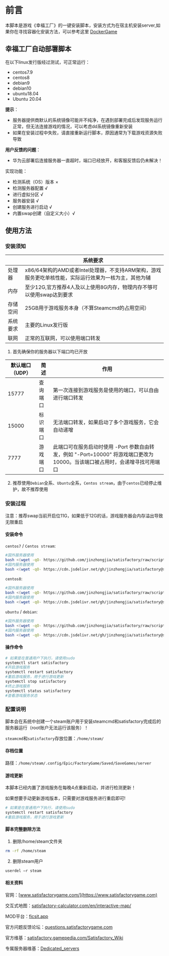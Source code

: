 # 前言

本脚本是游戏《幸福工厂》的一键安装脚本，安装方式为在宿主机安装server,如果你在寻找容器化安装方法，可以参考这里 [DockerGame](https://github.com/jinzhongjia/DockerGame/blob/main/Satisfactory/README_CN.md)

## 幸福工厂自动部署脚本

在以下linux发行版经过测试，可正常运行：

* centos7.9
* centos8
* debian9
* debian10
* ubuntu18.04
* Ubuntu 20.04

**提示**：

* 服务器提供商默认的系统镜像可能并不纯净，在遇到部署完成后发现服务运行正常，但无法连接游戏的情况，可以考虑dd系统镜像重新安装
* 如果在安装过程中失败，请直接重新运行脚本，原因通常为下载游戏资源失败导致

**用户反馈的问题**：

* 华为云部署后连接服务器一直超时，端口已经放开，和客服反馈后仍未解决！

实现功能：

* 检测系统（OS）版本 ×
* 检测服务器配置 √
* 进行虚拟分区  √
* 服务器安装  √
* 创建服务进行启动  √
* 内置swap创建（自定义大小）√

## 使用方法

### 安装须知

|        |                                           系统要求                                              |
|--------|------------------------------------------------------------------------------------------------|
|处理器  |x86/64架构的AMD或者Intel处理器，不支持ARM架构，游戏服务更吃单核性能，实际运行效果为一核为主，其他为辅   |
|内存    |至少12G,官方推荐4人及以上使用8G内存，物理内存不够可以使用swap达到要求                                 |
|存储空间|25GB用于游戏服务本身（不算Steamcmd的占用空间）                                                     |
|系统要求|主要的Linux发行版                                                                                |
|联网    |正常的互联网，可以使用端口转发                                                                    |

1. 首先确保你的服务器以下端口均已开放

|默认端口（UDP）|简述|作用|
|--------------|----|---|
|15777|查询端口   |第一次连接到游戏服务是使用的端口，可以自由进行端口转发|
|15000|标识端口   |无法端口转发，如果启动了多个游戏服务，它会自动递增|
|7777 |游戏端口   |此端口可在服务启动时使用 -Port 参数自由转发，例如 "-Port=10000" 将游戏端口更改为 10000。当该端口被占用时，会递增寻找可用端口|

2. 推荐使用`Debian`全系、`Ubuntu`全系，`Centos stream`，由于`centos`已经停止维护，故不推荐使用

### 安装过程

注意：推荐swap当前开启位11G，如果低于12G的话，游戏服务器会内存溢出导致无限重启

#### 安装命令

`centos7` / `Centos stream`:

```bash
#国外服务器使用
bash <(wget -qO- https://github.com/jinzhongjia/satisfactory/raw/script/satisfactory_c7.sh)
#国内服务器使用
bash <(wget -qO- https://cdn.jsdelivr.net/gh/jinzhongjia/satisfactory@script/satisfactory_c7.sh)
```

`centos8`:

```bash
#国外服务器使用
bash <(wget -qO- https://github.com/jinzhongjia/satisfactory/raw/script/satisfactory_c8.sh)
#国内服务器使用
bash <(wget -qO- https://cdn.jsdelivr.net/gh/jinzhongjia/satisfactory@script/satisfactory_c8.sh)
```

`ubuntu` / `debian`:

```bash
#国外服务器使用
bash <(wget -qO- https://github.com/jinzhongjia/satisfactory/raw/script/satisfactory_d.sh)
#国内服务器使用
bash <(wget -qO- https://cdn.jsdelivr.net/gh/jinzhongjia/satisfactory@script/satisfactory_d.sh)
```

#### 操作命令

```bash
# 如果是在普通用户下执行，请使用sudo
systemctl start satisfactory
#开启游戏服务
systemctl restart satisfactory
#重启游戏服务，用于进行游戏更新
systemctl stop satisfactory
#终止游戏服务
systemctl status satisfactory
#查看游戏服务状态
```

### 配置说明

脚本会在系统中创建一个steam账户用于安装steamcmd和satisfactory完成后的服务器运行（root账户无法运行该服务）！

`steamcmd`和`satisfactory`存放位置：`/home/steam/`

#### 存档位置

路径：`/home/steam/.config/Epic/FactoryGame/Saved/SaveGames/server`

#### 游戏更新

本脚本已经内置了游戏服务在每晚4点重新启动，并进行检测更新！

如果想要手动更新游戏版本，只需要对游戏服务进行重启即可!

```bash
# 如果是在普通用户下执行，请使用sudo
systemctl restart satisfactory
#重启游戏服务，用于进行游戏更新
```

#### 脚本完整删除方法

1. 删除/home/steam文件夹

```bash
rm -rf /home/steam
```

2. 删除steam用户

```bash
userdel –r steam
```

#### 相关资料

官网：[www.satisfactorygame.com/](https://www.satisfactorygame.com)

交互式地图：[satisfactory-calculator.com/en/interactive-map/](https://satisfactory-calculator.com/en/interactive-map/)

MOD平台：[ficsit.app](https://ficsit.app)

官方问题反馈论坛：[questions.satisfactorygame.com](https://questions.satisfactorygame.com/)

官方维基：[satisfactory.gamepedia.com/Satisfactory_Wiki](https://satisfactory.gamepedia.com/Satisfactory_Wiki)

专属服务器维基：[Dedicated_servers](https://satisfactory.fandom.com/wiki/Dedicated_servers)
